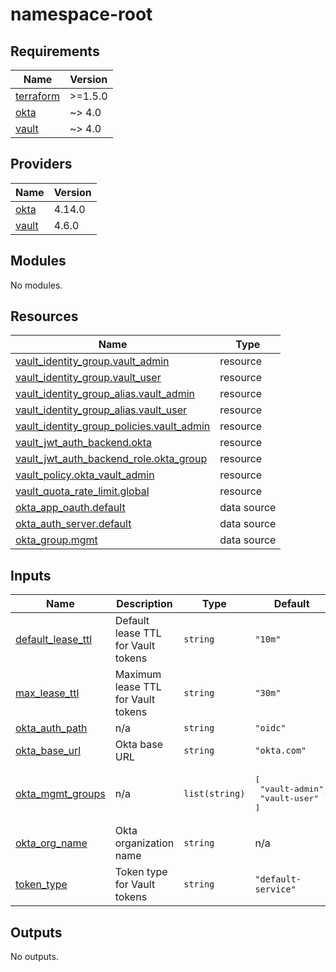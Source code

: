 # namespace-root

<!-- BEGIN_TF_DOCS -->
## Requirements

| Name | Version |
|------|---------|
| <a name="requirement_terraform"></a> [terraform](#requirement\_terraform) | >=1.5.0 |
| <a name="requirement_okta"></a> [okta](#requirement\_okta) | ~> 4.0 |
| <a name="requirement_vault"></a> [vault](#requirement\_vault) | ~> 4.0 |

## Providers

| Name | Version |
|------|---------|
| <a name="provider_okta"></a> [okta](#provider\_okta) | 4.14.0 |
| <a name="provider_vault"></a> [vault](#provider\_vault) | 4.6.0 |

## Modules

No modules.

## Resources

| Name | Type |
|------|------|
| [vault_identity_group.vault_admin](https://registry.terraform.io/providers/hashicorp/vault/latest/docs/resources/identity_group) | resource |
| [vault_identity_group.vault_user](https://registry.terraform.io/providers/hashicorp/vault/latest/docs/resources/identity_group) | resource |
| [vault_identity_group_alias.vault_admin](https://registry.terraform.io/providers/hashicorp/vault/latest/docs/resources/identity_group_alias) | resource |
| [vault_identity_group_alias.vault_user](https://registry.terraform.io/providers/hashicorp/vault/latest/docs/resources/identity_group_alias) | resource |
| [vault_identity_group_policies.vault_admin](https://registry.terraform.io/providers/hashicorp/vault/latest/docs/resources/identity_group_policies) | resource |
| [vault_jwt_auth_backend.okta](https://registry.terraform.io/providers/hashicorp/vault/latest/docs/resources/jwt_auth_backend) | resource |
| [vault_jwt_auth_backend_role.okta_group](https://registry.terraform.io/providers/hashicorp/vault/latest/docs/resources/jwt_auth_backend_role) | resource |
| [vault_policy.okta_vault_admin](https://registry.terraform.io/providers/hashicorp/vault/latest/docs/resources/policy) | resource |
| [vault_quota_rate_limit.global](https://registry.terraform.io/providers/hashicorp/vault/latest/docs/resources/quota_rate_limit) | resource |
| [okta_app_oauth.default](https://registry.terraform.io/providers/okta/okta/latest/docs/data-sources/app_oauth) | data source |
| [okta_auth_server.default](https://registry.terraform.io/providers/okta/okta/latest/docs/data-sources/auth_server) | data source |
| [okta_group.mgmt](https://registry.terraform.io/providers/okta/okta/latest/docs/data-sources/group) | data source |

## Inputs

| Name | Description | Type | Default | Required |
|------|-------------|------|---------|:--------:|
| <a name="input_default_lease_ttl"></a> [default\_lease\_ttl](#input\_default\_lease\_ttl) | Default lease TTL for Vault tokens | `string` | `"10m"` | no |
| <a name="input_max_lease_ttl"></a> [max\_lease\_ttl](#input\_max\_lease\_ttl) | Maximum lease TTL for Vault tokens | `string` | `"30m"` | no |
| <a name="input_okta_auth_path"></a> [okta\_auth\_path](#input\_okta\_auth\_path) | n/a | `string` | `"oidc"` | no |
| <a name="input_okta_base_url"></a> [okta\_base\_url](#input\_okta\_base\_url) | Okta base URL | `string` | `"okta.com"` | no |
| <a name="input_okta_mgmt_groups"></a> [okta\_mgmt\_groups](#input\_okta\_mgmt\_groups) | n/a | `list(string)` | <pre>[<br/>  "vault-admin",<br/>  "vault-user"<br/>]</pre> | no |
| <a name="input_okta_org_name"></a> [okta\_org\_name](#input\_okta\_org\_name) | Okta organization name | `string` | n/a | yes |
| <a name="input_token_type"></a> [token\_type](#input\_token\_type) | Token type for Vault tokens | `string` | `"default-service"` | no |

## Outputs

No outputs.
<!-- END_TF_DOCS -->
